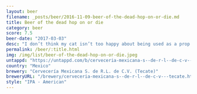 ```yaml
---
layout: beer
filename: _posts/beer/2016-11-09-beer-of-the-dead-hop-on-or-die.md
title: Beer of the dead hop on or die
category: beer
score: 7.5
beer-date: "2017-03-03"
desc: "I don’t think my cat isn’t too happy about being used as a prop. There’s a nice warmingness but it goes down pretty easy. No great hoppyness but it’s well balanced"
permalink: /beer/:title.html
img: /img/list/beer-of-the-dead-hop-on-or-die.jpeg
untappd: "https://untappd.com/b/cerveceria-mexicana-s--de-r-l--de-c-v---tecate--hop-on-or-die---doa-ipa/380964"
country: "Mexico"
brewery: "Cervecería Mexicana S. de R.L. de C.V. (Tecate)"
breweryURL: "/brewery/cerveceria-mexicana-s--de-r-l--de-c-v---tecate.html"
style: "IPA - American"
---
```

